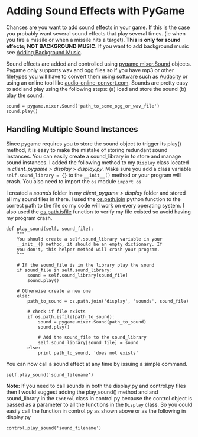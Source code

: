 # Adding Sound Effects with PyGame

Chances are you want to add sound effects in your game. If this is the case you probably want several sound effects that play several times. (ie when you fire a missile or when a missile hits a target). **This is only for sound effects; NOT BACKGROUND MUSIC.** If you want to add background music see [Adding Background Music](adding_background_music.md).

Sound effects are added and controlled using [pygame.mixer.Sound](http://pygame.org/docs/ref/mixer.html#pygame.mixer.Sound) objects. Pygame only supports wav and ogg files so if you have mp3 or other filetypes you will have to convert them using software such as [Audacity](http://audacityteam.org/) or using an online tool like [audio-online-convert.com](http://audio.online-convert.com/). Sounds are pretty easy to add and play using the following steps: (a) load and store the sound (b) play the sound.

	sound = pygame.mixer.Sound('path_to_some_ogg_or_wav_file')
	sound.play()


## Handling Multiple Sound Instances

Since pygame requires you to store the sound object to trigger its play() method, it is easy to make the mistake of storing redundant sound instances. You can easily create a sound_library in to store and manage sound instances. I added the following method to my `Display` class located in *client_pygame > display > display.py*. Make sure you add a class variable `self.sound_library = {}` to the `__init__()` method or your program will crash. You also need to import the `os` module `import os`

I created a *sounds* folder in my *client_pygame > display* folder and stored all my sound files in there. I used the [os.path.join](https://docs.python.org/2/library/os.path.html#os.path.join) python function to the correct path to the file so my code will work on every operating system. I also used the [os.path.isfile](https://docs.python.org/2/library/os.path.html#os.path.isfile) function to verify my file existed so avoid having my program crash.

    def play_sound(self, sound_file):
    	"""
    	You should create a self.sound_library variable in your
    	__init__() method, it should be an empty dictionary. If
    	you don't, this helper method will crash your program.
    	"""

    	# If the sound_file is in the library play the sound
        if sound_file in self.sound_library:
            sound = self.sound_library[sound_file]
            sound.play()

        # Otherwise create a new one
        else:
            path_to_sound = os.path.join('display', 'sounds', sound_file)

            # check if file exists
            if os.path.isfile(path_to_sound):
                sound = pygame.mixer.Sound(path_to_sound)
                sound.play()

                # Add the sound_file to the sound_library
                self.sound_library[sound_file] = sound
            else:
            	print path_to_sound, 'does not exists'

You can now call a sound effect at any time by issuing a simple command.

	self.play_sound('sound_filename')

**Note:** If you need to call sounds in both the display.py and control.py files then I would suggest adding the play_sound() method and and sound_library in the `Control` class in control.py because the control object is passed as a parameter to all the functions in the `Display` class. So you could easily call the function in control.py as shown above or as the following in display.py

	control.play_sound('sound_filename')